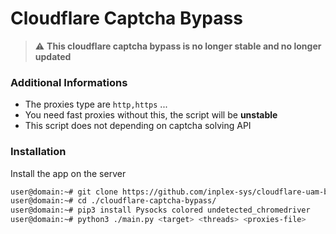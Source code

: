 # Cloudflare Captcha Bypass
> ⚠️ **This cloudflare captcha bypass is no longer stable and no longer updated**

### Additional Informations
 - The proxies type are `http,https` ...
 - You need fast proxies without this, the script will be **unstable**
 - This script does not depending on captcha solving API

### Installation
Install the app on the server
```sh
user@domain:~# git clone https://github.com/inplex-sys/cloudflare-uam-bypass.git
user@domain:~# cd ./cloudflare-captcha-bypass/
user@domain:~# pip3 install Pysocks colored undetected_chromedriver
user@domain:~# python3 ./main.py <target> <threads> <proxies-file>
```
